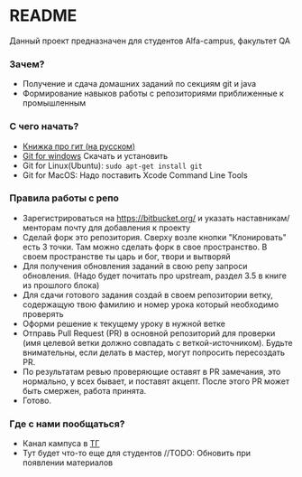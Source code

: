 # README #

Данный проект предназначен для студентов Alfa-campus, факультет QA

### Зачем? ###

* Получение и сдача домашних заданий по секциям git и java
* Формирование навыков работы с репозиториями приближенные к промышленным


### С чего начать? ###

* [Книжка про гит (на русском)](https://git-scm.com/book/ru/v2)
* [Git for windows](https://tortoisegit.org) Скачать и установить
* Git for Linux(Ubuntu): `sudo apt-get install git`
* Git for MacOS: Надо поставить Xcode Command Line Tools

### Правила работы с репо ###

* Зарегистрироваться на https://bitbucket.org/ и указать наставникам/менторам почту для добавления к проекту 
* Сделай форк это репозитория. Сверху возле кнопки "Клонировать" есть 3 точки. Там можно сделать форк в свое пространство. В своем пространстве ты царь и бог, твори и вытворяй
* Для получения обновления заданий в свою репу запроси обновления. (Надо будет почитать про upstream, раздел 3.5 в книге из прошлого блока)
* Для сдачи готового задания создай в своем репозитории ветку, содержащую твою фамилию и номер урока который необходимо проверять
* Оформи решение к текущему уроку в нужной ветке
* Отправь Pull Request (PR) в основной репозиторий для проверки (имя целевой ветки должно совпадать с веткой-источником). Будьте внимательны, если делать в мастер, могут попросить пересоздать PR.
* По результатам ревью проверяющие оставят в PR замечания, это нормально, у всех бывает, и поставят акцепт. После этого PR может быть смержен, работа принята.
* Готово.

### Где с нами пообщаться? ###

* Канал кампуса в [ТГ](https://t.me/alfacampus)
* Тут будет что-то еще для студентов //TODO: Обновить при появлении материалов